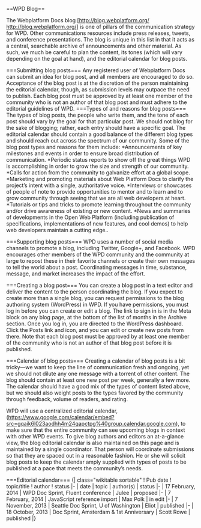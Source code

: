 ==WPD Blog==

The Webplatform Docs blog [http://blog.webplatform.org/ http://blog.webplatform.org/] is one of pillars of the communication strategy for WPD. Other communications resources include press releases, tweets, and conference presentations. The blog is unique in this list in that it acts as a central, searchable archive of announcements and other material. As such, we much be careful to plan the content, its tones (which will vary depending on the goal at hand), and the editorial calendar for blog posts.

===Submitting blog posts===
Any registered user of Webplatform Docs can submit an idea for blog post, and all members are encouraged to do so. Acceptance of the blog post is at the discretion of the person maintaining the editorial calendar, though, as submission levels may outpace the need to publish. Each blog post must be approved by at least one member of the community who is not an author of that blog post and must adhere to the editorial guidelines of WPD.
===Types of and reasons for blog posts===
The types of blog posts, the people who write them, and the tone of each post should vary by the goal for that particular post. We should not blog for the sake of blogging; rather, each entry should have a specific goal. The editorial calendar should contain a good balance of the different blog types and should reach out across the spectrum of our community. Some of the blog post types and reasons for them include:
*Announcements of key milestones and events in order to ensure broad distribution of communication.
*Periodic status reports to show off the great things WPD is accomplishing in order to grow the size and strength of our community.
*Calls for action from the community to galvanize effort at a global scope.
*Marketing and promoting materials about Web Platform Docs to clarify the project’s intent with a single, authoritative voice.
*Interviews or showcases of people of note to provide opportunities to mentor and to learn and to grow community through seeing that we are all web developers at heart.
*Tutorials or tips and tricks to promote learning throughout the community and/or drive awareness of existing or new content.
*News and summaries of developments in the Open Web Platform (including publication of specifications, implementations of new features, and cool demos) to help web developers maintain a cutting edge..

===Supporting blog posts===
WPD uses a number of social media channels to promote a blog, including Twitter, Google+, and Facebook. WPD encourages other members of the WPD community and the community at large to repost these in their favorite channels or create their own messages to tell the world about a post. Coordinating messages in time, substance, message, and market increases the impact of the effort.

===Creating a blog post===
You can create a blog post in a text editor and deliver the content to the person coordinating the blog. If you expect to create more than a single blog, you can request permissions to the blog authoring system (WordPress) in WPD. If you have permissions, you must log in before you can create or edit a blog. The link to sign in is in the Meta block on any blog page, at the bottom of the list of months in the Archive section. Once you log in, you are directed to the WordPress dashboard. Click the Posts link and icon, and you can edit or create new posts from there. Note that each blog post must be approved by at least one member of the community who is not an author of that blog post before it is published.

===Calendar of blog posts===
Creating a calendar of blog posts is a bit tricky—we want to keep the line of communication fresh and ongoing, yet we should not dilute any one message with a torrent of other content. The blog should contain at least one new post per week, generally a few more. The calendar should have a good mix of the types of content listed above, but we should also weight posts to the types favored by the community through feedback, volume of readers, and rating.

WPD will use a centralized editorial calendar, (https://www.google.com/calendar/embed?src=gqaik6l023aodhh4m24qapctpg%40group.calendar.google.com), to make sure that the entire community can see upcoming blogs in context with other WPD events. To give blog authors and editors an at-a-glance view, the blog editorial calendar is also maintained on this page and is maintained by a single coordinator. That person will coordinate submissions so that they are spaced out in a reasonable fashion. He or she will solicit blog posts to keep the calendar amply supplied with types of posts to be published at a pace that meets the community’s needs.

===Editorial calendar===
{| class="wikitable sortable"
! Pub date
! topic/title
! author
! status
|-
| date
| topic
| author(s)
| status
|-
| 17 February, 2014
| WPD Doc Sprint, Fluent conference
| Julee
| proposed
|-
| 7 February, 2014
| JavaScript reference import
| Max Polk
| in edit
|-
| 7 November, 2013
| Seattle Doc Sprint, U of Washington
| Eliot
| published
|-
| 18 October, 2013
| Doc Sprint, Amsterdam & 1st Anniversary
| Scott Rowe
| published
|}